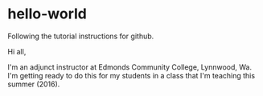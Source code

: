 # hello-world
Following the tutorial instructions for github.

Hi all,

I'm an adjunct instructor at Edmonds Community College, Lynnwood, Wa.  I'm getting ready to do this for my students in a class that I'm teaching this summer (2016).
